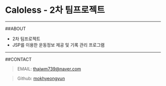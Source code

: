 # Caloless - 2차 팀프로젝트
---
##ABOUT
- 2차 팀프로젝트
- JSP를 이용한 운동정보 제공 및 기록 관리 프로그램
---
##CONTACT
> EMAIL: <thajwm739@naver.com>

> Github: [mokhyeongyun](https://github.com/mokhyeongyun "바로가기")
